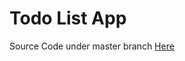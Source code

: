 # Todo List App
Source Code under master branch [Here](https://github.com/ali1129js/updated-todo/tree/master)
